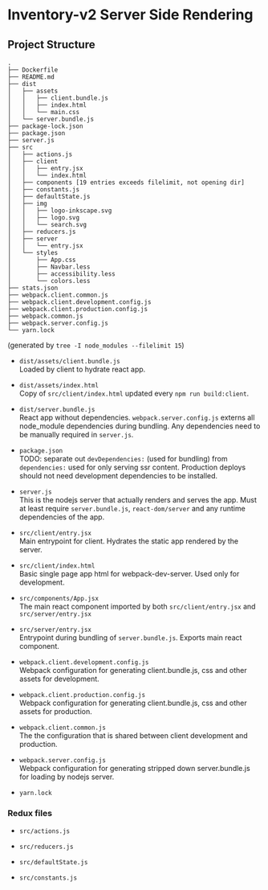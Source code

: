 # Inventory-v2 Server Side Rendering

## Project Structure

```
.
├── Dockerfile
├── README.md
├── dist
│   ├── assets
│   │   ├── client.bundle.js
│   │   ├── index.html
│   │   └── main.css
│   └── server.bundle.js
├── package-lock.json
├── package.json
├── server.js
├── src
│   ├── actions.js
│   ├── client
│   │   ├── entry.jsx
│   │   └── index.html
│   ├── components [19 entries exceeds filelimit, not opening dir]
│   ├── constants.js
│   ├── defaultState.js
│   ├── img
│   │   ├── logo-inkscape.svg
│   │   ├── logo.svg
│   │   └── search.svg
│   ├── reducers.js
│   ├── server
│   │   └── entry.jsx
│   └── styles
│       ├── App.css
│       ├── Navbar.less
│       ├── accessibility.less
│       └── colors.less
├── stats.json
├── webpack.client.common.js
├── webpack.client.development.config.js
├── webpack.client.production.config.js
├── webpack.common.js
├── webpack.server.config.js
└── yarn.lock
```
(generated by `tree -I node_modules --filelimit 15`)

* `dist/assets/client.bundle.js`  
Loaded by client to hydrate react app.

* `dist/assets/index.html`  
Copy of `src/client/index.html` updated every `npm run build:client`.

* `dist/server.bundle.js`  
React app without dependencies. `webpack.server.config.js` externs all node_module dependencies during bundling. Any dependencies need to be manually required in `server.js`.

* `package.json`  
TODO: separate out `devDependencies:` (used for bundling) from `dependencies:` used for only serving ssr content. Production deploys should not need development dependencies to be installed.

* `server.js`  
This is the nodejs server that actually renders and serves the app. Must at least require `server.bundle.js`, `react-dom/server` and any runtime dependencies of the app.

* `src/client/entry.jsx`  
Main entrypoint for client. Hydrates the static app rendered by the server.

* `src/client/index.html`  
Basic single page app html for webpack-dev-server. Used only for development.

* `src/components/App.jsx`  
The main react component imported by both `src/client/entry.jsx` and `src/server/entry.jsx`

* `src/server/entry.jsx`  
Entrypoint during bundling of `server.bundle.js`. Exports main react component.

* `webpack.client.development.config.js`  
Webpack configuration for generating client.bundle.js, css and other assets for development.

* `webpack.client.production.config.js`  
Webpack configuration for generating client.bundle.js, css and other assets for production.

* `webpack.client.common.js`  
The the configuration that is shared between client development and production.

* `webpack.server.config.js`  
Webpack configuration for generating stripped down server.bundle.js for loading by nodejs server.

* `yarn.lock`

### Redux files

* `src/actions.js`

* `src/reducers.js`

* `src/defaultState.js`

* `src/constants.js`
